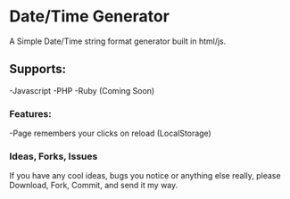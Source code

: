 # Date/Time Generator

A Simple Date/Time string format generator built in html/js.

## Supports:

-Javascript
-PHP
-Ruby (Coming Soon)

### Features:

-Page remembers your clicks on reload (LocalStorage)

### Ideas, Forks, Issues

If you have any cool ideas, bugs you notice or anything else really, please Download, Fork, Commit, and send it my way.